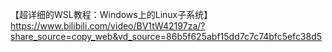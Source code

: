 



【超详细的WSL教程：Windows上的Linux子系统】 https://www.bilibili.com/video/BV1tW42197za/?share_source=copy_web&vd_source=86b5f625abf15dd7c7c74bfc5efc38d5

